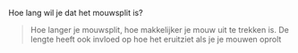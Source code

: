 
Hoe lang wil je dat het mouwsplit is?

> Hoe langer je mouwsplit, hoe makkelijker je mouw uit te trekken is. De lengte heeft ook invloed op hoe het eruitziet als je je mouwen oprolt